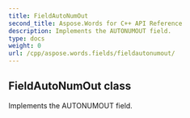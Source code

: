 ```yaml
---
title: FieldAutoNumOut
second_title: Aspose.Words for C++ API Reference
description: Implements the AUTONUMOUT field. 
type: docs
weight: 0
url: /cpp/aspose.words.fields/fieldautonumout/
---
```

## FieldAutoNumOut class


Implements the AUTONUMOUT field. 


